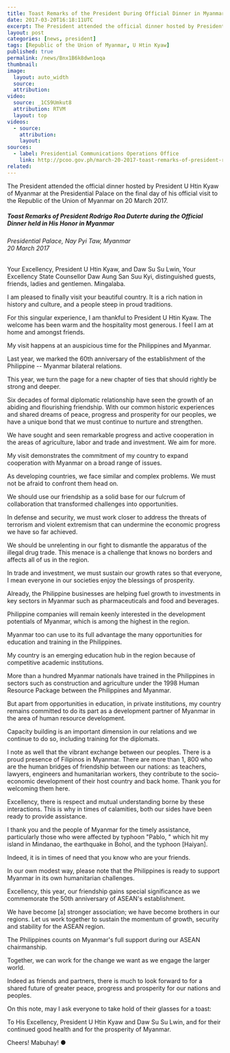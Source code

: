```yaml
---
title: Toast Remarks of the President During Official Dinner in Myanmar
date: 2017-03-20T16:18:11UTC
excerpt: The President attended the official dinner hosted by President U Htin Kyaw of Myanmar at the Presidential Palace on the final day of his official visit to the Republic of the Union of Myanmar on 20 March 2017.
layout: post
categories: [news, president]
tags: [Republic of the Union of Myanmar, U Htin Kyaw]
published: true
permalink: /news/Bnx1B6k8dwn1oqa
thumbnail:
image:
  layout: auto_width
  source: 
  attribution: 
video:
  source: _1CS9Umkut8
  attribution: RTVM
  layout: top
videos:
  - source: 
    attribution: 
    layout: 
sources:
  - label: Presidential Communications Operations Office
    link: http://pcoo.gov.ph/march-20-2017-toast-remarks-of-president-rodrigo-roa-duterte-during-the-official-dinner-held-in-his-honor-in-myanmar/
related:
---
```


The President attended the official dinner hosted by President U Htin Kyaw of Myanmar at the Presidential Palace on the final day of his official visit to the Republic of the Union of Myanmar on 20 March 2017.

##### Toast Remarks of President Rodrigo Roa Duterte during the Official Dinner held in His Honor in Myanmar

###### Presidential Palace, Nay Pyi Taw, Myanmar<br>20 March 2017

Your Excellency, President U Htin Kyaw, and Daw Su Su Lwin, Your Excellency State Counsellor Daw Aung San Suu Kyi, distinguished guests, friends, ladies and gentlemen. Mingalaba.

I am pleased to finally visit your beautiful country. It is a rich nation in history and culture, and a people steep in proud traditions.

For this singular experience, I am thankful to President U Htin Kyaw. The welcome has been warm and the hospitality most generous. I feel I am at home and amongst friends.

My visit happens at an auspicious time for the Philippines and Myanmar.

Last year, we marked the 60th anniversary of the establishment of the Philippine -- Myanmar bilateral relations.

This year, we turn the page for a new chapter of ties that should rightly be strong and deeper.

Six decades of formal diplomatic relationship have seen the growth of an abiding and flourishing friendship. With our common historic experiences and shared dreams of peace, progress and prosperity for our peoples, we have a unique bond that we must continue to nurture and strengthen.

We have sought and seen remarkable progress and active cooperation in the areas of agriculture, labor and trade and investment. We aim for more.

My visit demonstrates the commitment of my country to expand cooperation with Myanmar on a broad range of issues.

As developing countries, we face similar and complex problems. We must not be afraid to confront them head on.

We should use our friendship as a solid base for our fulcrum of collaboration that transformed challenges into opportunities.

In defense and security, we must work closer to address the threats of terrorism and violent extremism that can undermine the economic progress we have so far achieved.

We should be unrelenting in our fight to dismantle the apparatus of the illegal drug trade. This menace is a challenge that knows no borders and affects all of us in the region.

In trade and investment, we must sustain our growth rates so that everyone, I mean everyone in our societies enjoy the blessings of prosperity.

Already, the Philippine businesses are helping fuel growth to investments in key sectors in Myanmar such as pharmaceuticals and food and beverages.

Philippine companies will remain keenly interested in the development potentials of Myanmar, which is among the highest in the region.

Myanmar too can use to its full advantage the many opportunities for education and training in the Philippines.

My country is an emerging education hub in the region because of competitive academic institutions.

More than a hundred Myanmar nationals have trained in the Philippines in sectors such as construction and agriculture under the 1998 Human Resource Package between the Philippines and Myanmar.

But apart from opportunities in education, in private institutions, my country remains committed to do its part as a development partner of Myanmar in the area of human resource development.

Capacity building is an important dimension in our relations and we continue to do so, including training for the diplomats.

I note as well that the vibrant exchange between our peoples. There is a proud presence of Filipinos in Myanmar. There are more than 1, 800 who are the human bridges of friendship between our nations: as teachers, lawyers, engineers and humanitarian workers, they contribute to the socio-economic development of their host country and back home. Thank you for welcoming them here.

Excellency, there is respect and mutual understanding borne by these interactions. This is why in times of calamities, both our sides have been ready to provide assistance.

I thank you and the people of Myanmar for the timely assistance, particularly those who were affected by typhoon "Pablo, " which hit my island in Mindanao, the earthquake in Bohol, and the typhoon [Haiyan].

Indeed, it is in times of need that you know who are your friends.

In our own modest way, please note that the Philippines is ready to support Myanmar in its own humanitarian challenges.

Excellency, this year, our friendship gains special significance as we commemorate the 50th anniversary of ASEAN's establishment.

We have become [a] stronger association; we have become brothers in our regions. Let us work together to sustain the momentum of growth, security and stability for the ASEAN region.

The Philippines counts on Myanmar's full support during our ASEAN chairmanship.

Together, we can work for the change we want as we engage the larger world.

Indeed as friends and partners, there is much to look forward to for a shared future of greater peace, progress and prosperity for our nations and peoples.

On this note, may I ask everyone to take hold of their glasses for a toast:

To His Excellency, President U Htin Kyaw and Daw Su Su Lwin, and for their continued good health and for the prosperity of Myanmar.

Cheers! Mabuhay!
&#x25cf;

